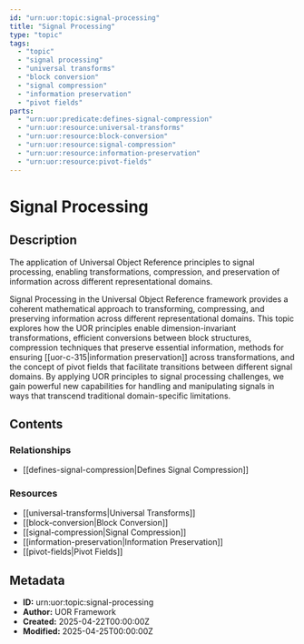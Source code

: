 ```yaml
---
id: "urn:uor:topic:signal-processing"
title: "Signal Processing"
type: "topic"
tags:
  - "topic"
  - "signal processing"
  - "universal transforms"
  - "block conversion"
  - "signal compression"
  - "information preservation"
  - "pivot fields"
parts:
  - "urn:uor:predicate:defines-signal-compression"
  - "urn:uor:resource:universal-transforms"
  - "urn:uor:resource:block-conversion"
  - "urn:uor:resource:signal-compression"
  - "urn:uor:resource:information-preservation"
  - "urn:uor:resource:pivot-fields"
---
```


# Signal Processing

## Description

The application of Universal Object Reference principles to signal processing, enabling transformations, compression, and preservation of information across different representational domains.

Signal Processing in the Universal Object Reference framework provides a coherent mathematical approach to transforming, compressing, and preserving information across different representational domains. This topic explores how the UOR principles enable dimension-invariant transformations, efficient conversions between block structures, compression techniques that preserve essential information, methods for ensuring [[uor-c-315|information preservation]] across transformations, and the concept of pivot fields that facilitate transitions between different signal domains. By applying UOR principles to signal processing challenges, we gain powerful new capabilities for handling and manipulating signals in ways that transcend traditional domain-specific limitations.

## Contents

### Relationships

- [[defines-signal-compression|Defines Signal Compression]]

### Resources

- [[universal-transforms|Universal Transforms]]
- [[block-conversion|Block Conversion]]
- [[signal-compression|Signal Compression]]
- [[information-preservation|Information Preservation]]
- [[pivot-fields|Pivot Fields]]

## Metadata

- **ID:** urn:uor:topic:signal-processing
- **Author:** UOR Framework
- **Created:** 2025-04-22T00:00:00Z
- **Modified:** 2025-04-25T00:00:00Z
